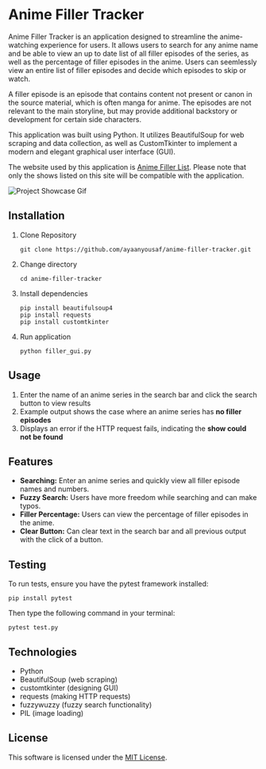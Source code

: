 # Anime Filler Tracker

Anime Filler Tracker is an application designed to streamline the anime-watching experience for users. It allows users to search for any anime name and be able to view an up to date list of all filler episodes of the series, as well as the percentage of filler episodes in the anime. Users can seemlessly view an entire list of filler episodes and decide which episodes to skip or watch.

A filler episode is an episode that contains content not present or canon in the source material, which is often manga for anime. The episodes are not relevant to the main storyline, but may provide additional backstory or development for certain side characters.

This application was built using Python. It utilizes BeautifulSoup for web scraping and data collection, as well as CustomTkinter to implement a modern and elegant graphical user interface (GUI).

The website used by this application is [Anime Filler List](https://animefillerlist.com). Please note that only the shows listed on this site will be compatible with the application.

![Project Showcase Gif](/public/anime-filler-tracker.gif)


## Installation 
1. Clone Repository
     ```
     git clone https://github.com/ayaanyousaf/anime-filler-tracker.git
     ```
3. Change directory
     ```
     cd anime-filler-tracker
     ```
5. Install dependencies
     ```
     pip install beautifulsoup4
     pip install requests
     pip install customtkinter
     ```

7. Run application
     ```
     python filler_gui.py
     ```

## Usage 
1. Enter the name of an anime series in the search bar and click the search button to view results
2. Example output shows the case where an anime series has <b>no filler episodes</b>
3. Displays an error if the HTTP request fails, indicating the <b>show could not be found</b>

## Features
- **Searching:** Enter an anime series and quickly view all filler episode names and numbers.
- **Fuzzy Search:** Users have more freedom while searching and can make typos.
- **Filler Percentage:** Users can view the percentage of filler episodes in the anime.
- **Clear Button:** Can clear text in the search bar and all previous output with the click of a button.

## Testing 
To run tests, ensure you have the pytest framework installed: 
```
pip install pytest
```
Then type the following command in your terminal: 
```
pytest test.py
```

## Technologies 
- Python
- BeautifulSoup (web scraping)
- customtkinter (designing GUI)
- requests (making HTTP requests)
- fuzzywuzzy (fuzzy search functionality)
- PIL (image loading) 

## License 
This software is licensed under the [MIT License](LICENSE).

